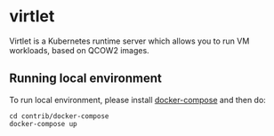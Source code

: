 # virtlet

Virtlet is a Kubernetes runtime server which allows you to run VM workloads, based on QCOW2 images.

## Running local environment

To run local environment, please install [docker-compose](https://pypi.python.org/pypi/docker-compose) and then do:

```
cd contrib/docker-compose
docker-compose up
```